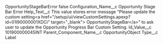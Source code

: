 <?xml version="1.0" encoding="UTF-8"?>
<CustomMetadata xmlns="http://soap.sforce.com/2006/04/metadata" xmlns:xsi="http://www.w3.org/2001/XMLSchema-instance" xmlns:xsd="http://www.w3.org/2001/XMLSchema">
    <label>OpportunityStageBarError</label>
    <protected>false</protected>
    <values>
        <field>Configuration_Name__c</field>
        <value xsi:type="xsd:string">Opportunity Stage Bar Error</value>
    </values>
    <values>
        <field>Help_Text__c</field>
        <value xsi:type="xsd:string">This value stores error message &quot;Please update the custom setting&lt;a href=&quot;/setup/ui/viewCustomSettings.apexp?id=01I90000001XDCi&quot; target=&quot;_blank&quot;&gt; OpportunityStageBar&lt;/a&gt;&quot; to ask user to update the Opportunity Progress Bar Custom Setting.</value>
    </values>
    <values>
        <field>Id_Value__c</field>
        <value xsi:type="xsd:string">101900000045lNT</value>
    </values>
    <values>
        <field>Parent_Component_Name__c</field>
        <value xsi:type="xsd:string">OpportunityObject</value>
    </values>
    <values>
        <field>Type__c</field>
        <value xsi:type="xsd:string">Label</value>
    </values>
</CustomMetadata>
